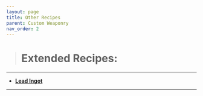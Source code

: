 ```yaml
---
layout: page
title: Other Recipes
parent: Custom Weaponry
nav_order: 2
---
```


> # **Extended Recipes:**

---

 - [**Lead Ingot**](GunTypes/leadingot.html)

---

